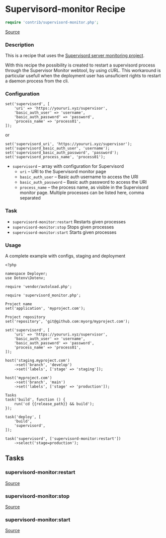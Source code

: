 <!-- DO NOT EDIT THIS FILE! -->
<!-- Instead edit contrib/supervisord-monitor.php -->
<!-- Then run bin/docgen -->

# Supervisord-monitor Recipe

```php
require 'contrib/supervisord-monitor.php';
```

[Source](/contrib/supervisord-monitor.php)



### Description
This is a recipe that uses the [Supervisord server monitoring project](https://github.com/mlazarov/supervisord-monitor).

With this recipe the possibility is created to restart a supervisord process through the Supervisor Monitor webtool, by using cURL. This workaround is particular usefull when the deployment user has unsuficient rights to restart a daemon process from the cli.

### Configuration

```
set('supervisord', [
    'uri' => 'https://youruri.xyz/supervisor',
    'basic_auth_user' => 'username',
    'basic_auth_password' => 'password',
    'process_name' => 'process01',
]);
```

or

```
set('supervisord_uri', 'https://youruri.xyz/supervisor');
set('supervisord_basic_auth_user', 'username');
set('supervisord_basic_auth_password', 'password');
set('supervisord_process_name', 'process01');
```

- `supervisord` – array with configuration for Supervisord
    - `uri` – URI to the Supervisord monitor page
    - `basic_auth_user` – Basic auth username to access the URI
    - `basic_auth_password` – Basic auth password to access the URI
    - `process_name` – the process name, as visible in the Supervisord monitor page. Multiple processes can be listed here, comma separated

### Task

- `supervisord-monitor:restart` Restarts given processes
- `supervisord-monitor:stop` Stops given processes
- `supervisord-monitor:start` Starts given processes

### Usage

A complete example with configs, staging and deployment

```
<?php

namespace Deployer;
use Dotenv\Dotenv;

require 'vendor/autoload.php';

require 'supervisord_monitor.php';

Project name
set('application', 'myproject.com');

Project repository
set('repository', 'git@github.com:myorg/myproject.com');

set('supervisord', [
    'uri' => 'https://youruri.xyz/supervisor',
    'basic_auth_user' => 'username',
    'basic_auth_password' => 'password',
    'process_name' => 'process01',
]);

host('staging.myproject.com')
    ->set('branch', 'develop')
    ->set('labels', ['stage' => 'staging']);

host('myproject.com')
    ->set('branch', 'main')
    ->set('labels', ['stage' => 'production']);

Tasks
task('build', function () {
    run('cd {{release_path}} && build');
});

task('deploy', [
    'build',
    'supervisord',
]);

task('supervisord', ['supervisord-monitor:restart'])
    ->select('stage=production');
```



## Tasks

### supervisord-monitor:restart
[Source](https://github.com/deployphp/deployer/blob/master/contrib/supervisord-monitor.php#L133)






### supervisord-monitor:stop
[Source](https://github.com/deployphp/deployer/blob/master/contrib/supervisord-monitor.php#L150)






### supervisord-monitor:start
[Source](https://github.com/deployphp/deployer/blob/master/contrib/supervisord-monitor.php#L164)






